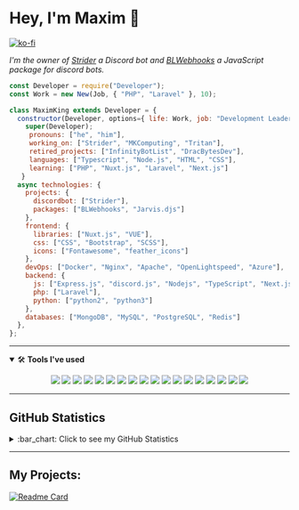 # Hey, I'm Maxim 👋

[![ko-fi](https://ko-fi.com/img/githubbutton_sm.svg)](https://ko-fi.com/N4N44X5FX)

*I'm the owner of <a href="https://top.gg/bot/765088908773818378">Strider</a> a Discord bot and <a href="https://www.npmjs.com/package/blwebhooks">BLWebhooks</a> a JavaScript package for discord bots.*

```js
const Developer = require("Developer");
const Work = new New(Job, { "PHP", "Laravel" }, 10);

class MaximKing extends Developer = {
  constructor(Developer, options={ life: Work, job: "Development Leadership" }) {
    super(Developer);
     pronouns: ["he", "him"],
     working_on: ["Strider", "MKComputing", "Tritan"],
     retired_projects: ["InfinityBotList", "DracBytesDev"],
     languages: ["Typescript", "Node.js", "HTML", "CSS"],
     learning: ["PHP", "Nuxt.js", "Laravel", "Next.js"]
   }
  async technologies: {
    projects: {
      discordbot: ["Strider"],
      packages: ["BLWebhooks", "Jarvis.djs"]
    },
    frontend: {
      libraries: ["Nuxt.js", "VUE"],
      css: ["CSS", "Bootstrap", "SCSS"],
      icons: ["Fontawesome", "feather_icons"]
    },
    devOps: ["Docker", "Nginx", "Apache", "OpenLightspeed", "Azure"],
    backend: {
      js: ["Express.js", "discord.js", "Nodejs", "TypeScript", "Next.js"],
      php: ["Laravel"],
      python: ["python2", "python3"]
    },
    databases: ["MongoDB", "MySQL", "PostgreSQL", "Redis"]
  },
};
```

---

<details open>
<summary>🛠 <b>Tools I've used</b></summary>
<p>

<p align="center">
<img src="https://img.shields.io/badge/Node.JS-black?style=for-the-badge&logo=node.js" />
<img src="https://img.shields.io/badge/-HTML5-black?style=for-the-badge&logo=HTML5" />
<img src="https://img.shields.io/badge/CSS-black?style=for-the-badge&logo=css3&logoColor=1572B6" />
<img src="https://img.shields.io/badge/Javascript-black?style=for-the-badge&logo=javascript" />
<img src="https://img.shields.io/badge/Typescript-black?style=for-the-badge&logo=typescript" />
<img src="https://img.shields.io/badge/Nuxt-black?style=for-the-badge&logo=Nuxt.js" />
<img src="https://img.shields.io/badge/Vue-black?style=for-the-badge&logo=Vue.js" />
<img src="https://img.shields.io/badge/React-black?style=for-the-badge&logo=react" />
<img src="https://img.shields.io/badge/Font%20Awesome-black?style=for-the-badge&logo=Font%20Awesome" />
<img src="https://img.shields.io/badge/Github-black?style=for-the-badge&logo=Github" />
<img src="https://img.shields.io/badge/Jetbrains-black?style=for-the-badge&logo=Jetbrains" />
<img src="https://img.shields.io/badge/Visual%20Studio%20Code-black?style=for-the-badge&logo=visual-studio-code&logoColor=007ACC" />
<img src="https://img.shields.io/badge/NPM-black?style=for-the-badge&logo=npm" />
<img src="https://img.shields.io/badge/MongoDB-black?style=for-the-badge&logo=Mongodb" />
<img src="https://img.shields.io/badge/Windows-black?style=for-the-badge&logo=Windows" />
<img src="https://img.shields.io/badge/Arduino-black?style=for-the-badge&logo=Arduino" />
  <img src="https://img.shields.io/badge/Figma-black?style=for-the-badge&logo=Figma" />
<img src="https://img.shields.io/badge/Discord-black?style=for-the-badge&logo=Discord" />
</p>
</details>

---

## GitHub Statistics
<details>
  <summary>
    :bar_chart: Click to see my GitHub Statistics
  </summary>
  <p align="center">
&nbsp;<img align="center" src="https://github-readme-stats.vercel.app/api?username=MaximKing1&count_private=true&show_icons=true&theme=react" alt="MaximKing" height="200"/>
<img align="center" src"https://cr-ss-service.azurewebsites.net/api/ScreenShot?widget=summary&username=maximking1&badges=3&show-avatar=true&style=--header-bg-color:%23000;--border-radius:5px"/>
<div><img src="https://github-profile-trophy.vercel.app/?username=MaximKing1&theme=react" width="1200"></div>
 <img src="https://github-readme-streak-stats.herokuapp.com/?user=MaximKing1&hide_border=true&theme=tokyonight" alt="MaximKing1" />
 </p>
</details>

---

## My Projects:
[![Readme Card](https://github-readme-stats.vercel.app/api/pin/?username=maximking1&repo=BLWebhooks&theme=react)](https://github.com/MaximKing1/BLWebhooks)<br>
